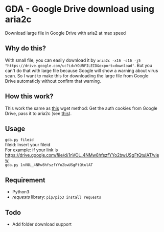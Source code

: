 # GDA - Google Drive download using aria2c
Download large file in Google Drive with aria2 at max speed 

## Why do this?
With small file, you can easily download it by ```aria2c -x16 -s16 -j5 "https://drive.google.com/uc?id=YOURFILEID&export=download"```. But you can't do that with large file because Google will show a warning about virus scan. So I want to make this for downloading the large file from Google Drive automaticly without confirm that warning.

## How this work?
This work the same as <a href="https://gist.github.com/iamtekeste/3cdfd0366ebfd2c0d805#gistcomment-2316906">this</a> wget method: Get the auth cookies from Google Drive, pass it to aria2c (see <a href="https://github.com/aria2/aria2/issues/545">this</a>).

## Usage
```gda.py fileid```
<br>fileid: Insert your fileid
<br>For example: if your link is https://drive.google.com/file/d/1nVOL_4NMw8hfszfYYo2bwUSgFtQtulAT/view
<br>```gda.py 1nVOL_4NMw8hfszfYYo2bwUSgFtQtulAT```

## Requirement
- Python3
- <i>requests</i> library: ```pip/pip3 install requests``` 

## Todo
- Add folder download support
